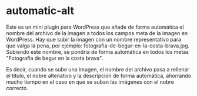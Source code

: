 # automatic-alt
Este es un mini plugin para WordPress que añade de forma automática el nombre del archivo de la imagen a todos los campos meta de la imagen en WordPress. Hay que subir la imagen con un nombre representativo para que valga la pena, por ejemplo: fotografia-de-begur-en-la-costa-brava.jpg. Subiendo este nombre, se pondría de forma automática en todos los metas "Fotografia de begur en la costa brava".

Es decir, cuando se sube una imagen, el nombre del archivo pasa a rellenar el título, el nobre altenativo y la descripción de forma automática, ahorrando mucho tiempo en el caso en que se suban las imágenes con el nobre correcto.
